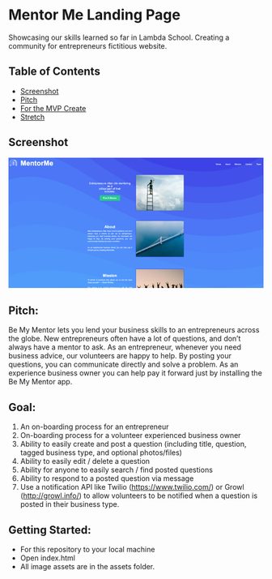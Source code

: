 # Mentor Me Landing Page

Showcasing our skills learned so far in Lambda School. Creating a community for entrepreneurs fictitious website.

## Table of Contents

- [Screenshot](#screenshot)
- [Pitch](#pitch)
- [For the MVP Create](#for-the-mvp-create)
- [Stretch](#stretch)

## Screenshot

![Mentor Me Landing Page Screenshot](./assets/readme.png)

## Pitch:

Be My Mentor lets you lend your business skills to an entrepreneurs across the globe. New entrepreneurs often have a lot of questions, and don’t always have a mentor to ask. As an entrepreneur, whenever you need business advice, our volunteers are happy to help. By posting your questions, you can communicate directly and solve a problem. As an experience business owner you can help pay it forward just by installing the Be My Mentor app.

## Goal:

1.  An on-boarding process for an entrepreneur
2.  On-boarding process for a volunteer experienced business owner
3.  Ability to easily create and post a question (including title, question, tagged business type, and optional photos/files)
4.  Ability to easily edit / delete a question
5.  Ability for anyone to easily search / find posted questions
6.  Ability to respond to a posted question via message
7.  Use a notification API like Twilio (https://www.twilio.com/) or Growl (http://growl.info/) to allow volunteers to be notified when a question is posted in their business type.

## Getting Started:

- For this repository to your local machine
- Open index.html
- All image assets are in the assets folder.

